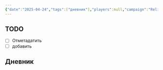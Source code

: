 ```yaml
---
{"date":"2025-04-24","tags":["дневник"],"players":null,"campaign":"Relics of the Forgotten Era","world-date":null,"world-time-start":null,"dg-publish":true,"previous-session":"[[24 апреля 2025]]","next-session":null,"permalink":"/nekst-reliks/","dgPassFrontmatter":true}
---
```



## TODO
- [ ] Отметадатить
- [ ] добавить 

## Дневник